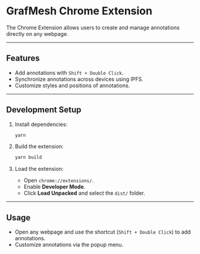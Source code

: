 # GrafMesh Chrome Extension

The Chrome Extension allows users to create and manage annotations directly on any webpage.

---

## Features

- Add annotations with `Shift + Double Click`.
- Synchronize annotations across devices using IPFS.
- Customize styles and positions of annotations.

---

## Development Setup

1. Install dependencies:

   ```bash
   yarn
   ```

2. Build the extension:

   ```bash
   yarn build
   ```

3. Load the extension:
   - Open `chrome://extensions/`.
   - Enable **Developer Mode**.
   - Click **Load Unpacked** and select the `dist/` folder.

---

## Usage

- Open any webpage and use the shortcut (`Shift + Double Click`) to add annotations.
- Customize annotations via the popup menu.
